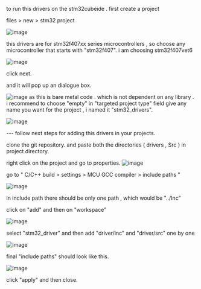 to run this drivers on the stm32cubeide . 
first create a project 

files > new > stm32 project

![image](https://github.com/HarshBarvaliyaDev/stm32f4xx_drivers/assets/107980330/8ddb6840-48d5-4148-bab3-4793dba3d095)

this drivers are for stm32f407xx series microcontrollers , so choose any microcontroller that starts with "stm32f407". i am choosing stm32f407vet6

![image](https://github.com/HarshBarvaliyaDev/stm32f4xx_drivers/assets/107980330/cd78e42a-ce56-47aa-9384-8bb6587c6c9d)

click next. 

and it will pop up an dialogue box.

![image](https://github.com/HarshBarvaliyaDev/stm32f4xx_drivers/assets/107980330/590b41f5-8f34-45f6-8f3a-9be51a8aba78)
as this is bare metal code . which is not dependent on any library . i recommend to choose "empty" in "targeted project type" field
give any name you want for the project , i named it "stm32_drivers".

![image](https://github.com/HarshBarvaliyaDev/stm32f4xx_drivers/assets/107980330/51928db2-48e2-4031-8bdb-bead4a06e0f7)

--- follow next steps for adding this drivers in your projects.

clone the git repository.
and paste both the directories ( drivers , Src ) in project directory.

right click on the project and go to properties.
![image](https://github.com/HarshBarvaliyaDev/stm32f4xx_drivers/assets/107980330/310825a8-9fd7-4d08-add2-69027979856a)


go to  " C/C++ build > settings > MCU GCC compiler > include paths "

![image](https://github.com/HarshBarvaliyaDev/stm32f4xx_drivers/assets/107980330/c5c913ff-2271-49a2-98ef-cbd36759b5e2)

in include path there should be only one path , which would be "../Inc"

click on "add" and then on "workspace"

![image](https://github.com/HarshBarvaliyaDev/stm32f4xx_drivers/assets/107980330/b3f18cf1-d466-482e-8670-d6ed780a33f6)

select "stm32_driver" and then add "driver/inc" and "driver/src" one by one

![image](https://github.com/HarshBarvaliyaDev/stm32f4xx_drivers/assets/107980330/d34742f1-85b1-435b-8df5-65528e960e49)

final "include paths" should look like this.

![image](https://github.com/HarshBarvaliyaDev/stm32f4xx_drivers/assets/107980330/28f89433-c5db-4b36-aa79-f1a2c967ca40)

click "apply" and then close.












